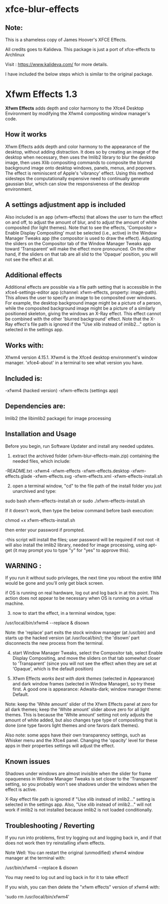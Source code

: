 # xfce-blur-effects

## Note: 

This is a shameless copy of James Hoover's XFCE Effects. 

All credits goes to Kalideva. This package is just a port of xfce-effects to Archlinux

Visit : https://www.kalideva.com/ for more details. 

I have included the below steps which is similar to the original package.
 
 # Xfwm Effects 1.3

__Xfwm Effects__ adds depth and color harmony to the Xfce4 Desktop Environment 
by modifying the Xfwm4 compositing window manager's code.

## How it works

Xfwm Effects adds depth and color harmony to the appearance of the desktop, 
without adding distraction. It does so by creating an image of the desktop
when necessary, then uses the Imlib2 library to blur the desktop image, then 
uses Xlib compositing commands to composite the blurred background image onto 
desktop windows, panels, menus, and popovers. The effect is reminiscent of 
Apple's 'vibrancy' effect. Using this method sidesteps the computationally 
expensive need to continually generate gaussian blur, which can slow the 
responsiveness of the desktop environment.

## A settings adjustment app is included

Also included is an app (xfwm-effects) that allows the user to turn the effect 
on and off, to adjust the amount of blur, and to adjust the amount of white 
composited (for light themes). Note that to see the effects, 'Compositor > 
Enable Display Compositing' must be selected (i.e., active) in the Window 
Manager Tweaks app (the compositor is used to draw the effect). Adjusting the 
sliders on the Compositor tab of the Window Manager Tweaks app toward 
'Transparent' will make the effect more pronounced. On the other hand, if the 
sliders on that tab are all slid to the 'Opaque' position, you will not see the 
effect at all.

## Additional effects

Additional effects are possible via a file path setting that is accessible in 
the xfce4-settings-editor app (channel: xfwm-effects, property: image-path). 
This allows the user to specify an image to be composited over windows. For 
example, the desktop background image might be a picture of a person, while 
the composited background image might be a picture of a similarly positioned 
skeleton, giving the windows an X-Ray effect. This effect cannot be combined 
with the other 'blurred background' effect. Note that the X-Ray effect's file 
path is ignored if the "Use xlib instead of imlib2..." option is selected 
in the settings app.

## Works with:

Xfwm4 version 4.15.1. Xfwm4 is the Xfce4 desktop environment's window 
manager. 'xfce4-about' in a terminal to see what version you have.

## Included is:

-xfwm4 (hacked version)
-xfwm-effects (settings app)

## Dependencies are:

Imlib2 (the libimlib2 package) for image processing
 
## Installation and Usage

Before you begin, run Software Updater and install any needed 
updates.

1) extract the archived folder (xfwm-blur-effects-main.zip) containing the 
needed files, which include:

-README.txt
-xfwm4
-xfwm-effects
-xfwm-effects.desktop
-xfwm-effects.glade
-xfwm-effects.svg
-xfwm-effects.xml
-xfwm-effects-install.sh

2) open a terminal window, "cd" to the file path of the install folder you 
just unarchived and type:

sudo bash xfwm-effects-install.sh 
or
sudo ./xfwm-effects-install.sh 

If it doesn't work, then type the below command before bash execution: 

chmod +x xfwm-effects-install.sh 

then enter your password if prompted.

-this script will install the files; user password will be required if 
not root
-it will also install the imlib2 library, needed for image processing, 
using apt-get (it may prompt you to type "y" for "yes" to approve this).

## WARNING :
If you run it without sudo privileges, the next time you reboot
the entire WM would be gone and you'll only get black screen. 

if OS is running on real hardware, log out and log back in at 
this point. This action does not appear to be necessary when OS 
is running on a virtual machine.

3) now to start the effect, in a terminal window, type: 

/usr/local/bin/xfwm4 --replace & disown

Note: the 'replace' part exits the stock window manager (at /usr/bin) 
and starts up the hacked version (at /usr/local/bin/); the 'disown' part 
disconnects the new process from the terminal.

4) start Window Manager Tweaks, select the Compositor tab, select Enable 
Display Compositing, and move the sliders on that tab somewhat closer to 
'Transparent' (since you will not see the effect when they are set at 
'Opaque', which is the default position)

5) Xfwm Effects _works best with dark themes_ (selected in Appearance) 
and dark window frames (selected in Window Manager), so try these first.
A good one is appearance: Adwaita-dark; window manager theme: Default.

Note: keep the 'White amount' slider of the Xfwm Effects panel at zero for 
all dark themes; keep the 'White amount' slider above zero for all light 
themes. This is because the 'White amount' setting not only adjusts the 
amount of white added, but also changes type type of compositing that is 
done (one type favors light themes and one favors dark themes).

Also note: some apps have their own transparency settings, such as Whisker 
menu and the Xfce4 panel. Changing the 'opacity' level for these apps in 
their properties settings will adjust the effect.

## Known issues

Shadows under windows are almost invisible when the slider for frame 
opaqueness in Window Manager Tweaks is set closer to the 'Transparent' 
setting, so you probably won't see shadows under the windows when the 
effect is active.

X-Ray effect file path is ignored if "Use xlib instead of imlib2..." 
setting is selected in the settings app. Also, "Use xlib instead of 
imlib2..." will not work if imlib2 is not installed because imlib2
is not loaded conditionally.

## Troubleshooting / Reverting

If you run into problems, first try logging out and logging back in, 
and if that does not work then try reinstalling xfwm effects.

Note Well: You can restart the original (unmodified) xfwm4 window 
manager at the terminal with:

/usr/bin/xfwm4 --replace & disown

You may need to log out and log back in for it to take effect!

If you wish, you can then delete the "xfwm effects" version of xfwm4 
with:

'sudo rm /usr/local/bin/xfwm4'

